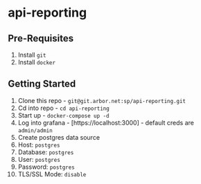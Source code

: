 # api-reporting

## Pre-Requisites
1. Install `git`
2. Install `docker`

## Getting Started
1. Clone this repo - `git@git.arbor.net:sp/api-reporting.git`
1. Cd into repo - `cd api-reporting`
1. Start up - `docker-compose up -d`
1. Log into grafana - [https://localhost:3000] - default creds are `admin/admin`
1. Create postgres data source
  1. Host: `postgres`
  1. Database: `postgres`
  1. User: `postgres`
  1. Password: `postgres`
  1. TLS/SSL Mode: `disable`
